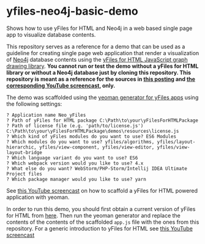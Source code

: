 # yfiles-neo4j-basic-demo
Shows how to use yFiles for HTML and Neo4j in a web based single page app to visualize database contents.

This repository serves as a reference for a demo that can be used as a guideline for creating single page web application that render a visualization of [Neo4j](https://www.neo4j.com) database contents using the [yFiles for HTML JavaScript graph drawing library](https://www.yworks.com/yfileshtml). __You cannot run or test the demo without a yFiles for HTML library or without a Neo4j database just by cloning this repository. This repository is meant as a reference for the sources in [this posting](https://medium.com/neo4j/neo4j-graph-visualization-like-a-pro-18651963ebd4) and [the corresponding YouTube screencast](https://youtu.be/ABixtyDjcKc), only.__

The demo was scaffolded using the [yeoman generator for yFiles apps](https://www.npmjs.com/package/generator-yfiles-app) using the following settings: 

```
? Application name Neo_yFiles
? Path of yFiles for HTML package C:\Path\to\your\yFilesForHTMLPackage
? Path of license file (e.g. 'path/to/license.js') C:\Path\to\your\yFilesForHTMLPackage\demos\resources\license.js
? Which kind of yFiles modules do you want to use? ES6 Modules
? Which modules do you want to use? yfiles/algorithms, yfiles/layout-hierarchic, yfiles/view-component, yfiles/view-editor, yfiles/view-layout-bridge
? Which language variant do you want to use? ES6
? Which webpack version would you like to use? 4.x
? What else do you want? WebStorm/PHP-Storm/Intellij IDEA Ultimate Project files
? Which package manager would you like to use? yarn
```
See [this YouTube screencast](https://youtu.be/Pj0yd1iFp9g) on how to scaffold a yFiles for HTML powered application with yeoman.

In order to run this demo, you should first obtain a current version of yFiles for HTML from [here](https://www.yworks.com/products/yfiles-for-html/evaluate). Then run the yeoman generator and replace the contents of the contents of the scaffolded `app.js` file with the ones from this repository. For a generic introduction to yFiles for HTML see [this YouTube screencast](https://youtu.be/QITNGXNGM3w)
